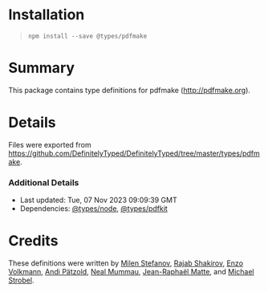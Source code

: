 # Installation
> `npm install --save @types/pdfmake`

# Summary
This package contains type definitions for pdfmake (http://pdfmake.org).

# Details
Files were exported from https://github.com/DefinitelyTyped/DefinitelyTyped/tree/master/types/pdfmake.

### Additional Details
 * Last updated: Tue, 07 Nov 2023 09:09:39 GMT
 * Dependencies: [@types/node](https://npmjs.com/package/@types/node), [@types/pdfkit](https://npmjs.com/package/@types/pdfkit)

# Credits
These definitions were written by [Milen Stefanov](https://github.com/m1llen1um), [Rajab Shakirov](https://github.com/radziksh), [Enzo Volkmann](https://github.com/evolkmann), [Andi Pätzold](https://github.com/andipaetzold), [Neal Mummau](https://github.com/nmummau), [Jean-Raphaël Matte](https://github.com/jeralm), and [Michael Strobel](https://github.com/kryops).
